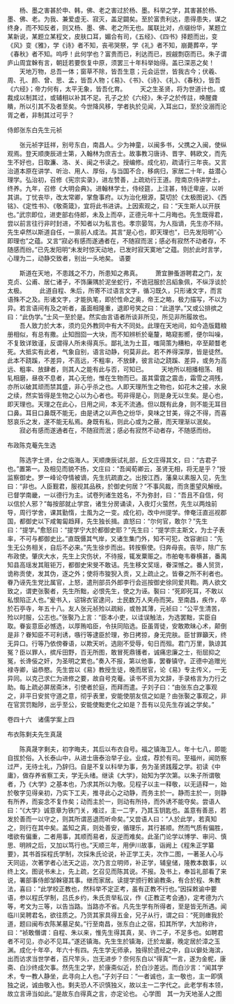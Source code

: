 <!-- { "loadSidebar": true } -->
　　杨、墨之害甚於申、韩，佛、老之害过於杨、墨。科举之学，其害甚於杨、墨、佛、老。为我、兼爱虚无、寂灭，盖足闢矣。至於富贵利达，患得患失，谋之终身，而不知反者，则又杨、墨、佛、老之所无也。属联比对，点缀纷华，某题立某新说，某题立某程文，皮肤口耳，媚合有司，《五经》、《四书》择题而出，变《风》变《雅》，学《诗》者不知，丧弔哭祭，学《礼》者不知，崩薨葬卒，学《春秋》者不知。呜呼！此何学也？富贵而已，利达而已，觊觎剽窃而已。朱子谓庐山周宜榦有言，朝廷若要恢复中原，须罢三十年科举始得。盖已深恶之矣！
　　天地万物，总吾一体；窗草不除，皆吾生意；元会运世，皆我古今；伏羲、周、孔、颜、曾、思、孟，皆吾人物；《易》、《书》、《诗》、《礼》、《春秋》，皆吾《六经》；帝力何有，太平无象，皆吾化育。
　　天之生圣贤，将为世道计也。或裁成以制其过，或辅相以补其不足。孔子之於《六经》，朱子之於传註，唤醒聋瞶，所以引其不及者至矣。今世降风移，学者执於见闻，入耳出口，至於没溺而沦胥之者，非制其过可乎？

侍郎张东白先生元祯

　　张元祯字廷祥，别号东白，南昌人。少为神童，以闽多书，父携之入闽，使纵观焉。登天顺庚辰进士第，入翰林为庶吉士。故事教习唐诗、晋字、韩欧文，而先生不好也，日取濂、洛、关、闽之书读之。授编修。成化初，疏请行三年丧。又言治道本原在讲学、听治、用人、厚俗，与当国不合，移病归，家居二十年，益潜心理学。弘治初，召修《宪宗实录》，进左赞善，上疏劝行王道。陞南京侍讲学士，终养。九年，召修《大明会典》。进翰林学士，侍经筵，上注甚，特迁卑座，以听其讲。丁忧丧毕，改太常卿，掌詹事府。以为治化根源，莫切於《太极图说》、《西铭》、《定性书》、《敬斋箴》，宜将此书进讲。上因索观之，曰：“天生斯人以开朕也。”武宗即位，进吏部右侍郎，未及上而卒，正德元年十二月晦也。先生既得君，尝以前言往行非时封进，不知者以为私言也。孝宗晏驾，为人指谪，先生亦不辩。先生卓然以斯道自任，一禀前人成法。其言“是心也，即天理也”，已先发阳明“心即理也”之蕴。又言“寂必有感而遂通者在，不随寂而泯；感必有寂然不动者存，不随感而纷。”已先发阳明“未发时惊天动地，已发时寂天寞地”之蕴。则於此时言学，心理为二，动静交致者，别出一头地矣。
语要

　　斯道在天地，不患践之不力，所患知之弗真。
　　萧宜翀蚤游聘君之门，友克贞、公甫、居仁诸子，不饰廉隅於泥坐蛇行，不诡冠服於吕縚象佩，不纵浮谈於太极。
　　此道自程、朱后，所寄不过语言文字，循习既久，只形诸文字，而言语殊不之及。形诸文字，才能执笔，即於性命之奥，帝王之略，极力描写，不以为异。若言语间有及之听者，虽面相隆重，退即号笑之曰：“此道学。”又或公排摈之曰：“此伪学。”士风一至於是。然实由言语者所谈非所见，所见非所履故也。
　　吾人致力於大本，须灼见外教同中有大不同处。此理在天地间，如今造版籍粮册相似，有总有撒。止知囫囵一大块，而不知辨析於毫釐，略窥影嚮，便尔叫噪，不复致详致谨，反谓得人所未得真乐。鄙礼法为土苴，嗤简策为糟粕，卒至颠瞀老死。大抵实有此者，气象自别，语言动静，何莫非此。若不养得深厚，皆是徒然。此本不跷蹊，不差异，不高远，不粗率，不放肆，彼言动之跷蹊、差异，或务为高远、粗率、放肆者，则其人之能有此与否，可知已。
　　天地所以相播相荡、相轧相磨，昼夜不息者，其心无他，惟在生物而已。虽其雷霆之震击，霜雪之凋残，亦所以破其顽而禁其盛，非心乎杀之也。人即天理所生之物也，如花木之接，水泉之续，然实皆得是生物之心以为心者也。苟非得是心，则是身无以生矣。是心也，即天理也。天理之在此心，日用之间，本无不流通。但以既有此身，则不能无耳目口鼻。耳目口鼻既不能无，由是诱之以声色之纷华，臭味之甘美，得之不得，而喜怒哀乐之发，遂不能无私焉。身既有私，则此心或为之蔽，而天理渐以泯矣。
　　寂必有感而遂通者在，不随寂而泯；感必有寂然不动者存，不随感而纷。

布政陈克菴先生选

　　陈选字士贤，台之临海人。天顺庚辰试礼部，丘文庄得其文，曰：“古君子也。”置第一。及相见而貌不扬，文庄曰：“吾闻荀卿云，圣贤无相，将无是乎？”授监察御史。罗一峰论夺情被谪，先生抗疏直之。出按江西，藩臬以素服入见，先生曰：“非也。人臣觐君，服视其品秩，於御史何居？”不事风裁，而贪墨望风解绶。已督学南畿，一以德行为主。试卷列诸生姓名，不为弥封，曰：“吾且不自信，何以信於人邪？”每按部就止学宫，诸生分房诵读，入夜灯火萤然，先生以两烛前导，周行学舍，课其勤惰，士風为之一变。成化初，改中州提学。倖奄汪直巡视郡国，都御史以下咸匍匐趋拜，先生独长揖。直怒曰：“尔何官，敢尔？”先生曰：“提学。”愈怒曰：“提学宁大於都御史耶？”先生曰：“提学宗主斯文，为士子表率，不可与都御史比。”直既慑其气岸，又诸生集门外，知不可犯，改容谢曰：“先生无公务相关，自后不必来。”先生徐步而出。转按察使。归奔母丧。丧毕，除广东布政使。肇庆大水，先生上灾伤状，不待报，辄发粟赈之。市舶奄韦眷横甚，番禺知县高瑶发其赃钜万，都御史宋旻不敢诘。先生移文奖瑶，眷深憾之。番人贸货，诡称贡使，发其伪，逐之外；使将市狻猊入贡，又上疏止之。皆眷之所不利者也。眷乃诬先生党比属官，上怒，遣刑部员外郎李行会巡按御史徐同爱共鞫。两人欲文致之，谓吏张褧者，先生所黜，必恨先生，使之为诬。褧曰：“死即死耳，不敢以私恨陷正人也。”爰书入，诏锦衣官逮问，士民数万人夹舟而哭。至南昌，疾作，卒於石亭寺，年五十八。友人张元祯殓以疏綌，或咎其薄，元祯曰：“公平生清苦，殓以时服，公志也。”张褧乃上言：“臣本小吏，以诖误触法，为选罢黜，实臣自取。眷妄意臣必憾选，以厚贿啗臣，令扶同陷选。臣虽胥徒，安敢欺昧心术，颠倒是非？眷知臣不可利诱，嗾行等逮臣於理，弥日拷掠，身无完肤。臣甘罪籲天，终无异口。行等乃依傍眷语，以欺天听。选刚不受辱，旬日而殂。君门万里，孰谅其冤？臣以罪人，摈斥田野，百无所图，敢冒死鼎镬者，诚痛忠廉之士，衔屈抑之冤，长谗佞之奸，为圣明之累也。”奏入不报，第以他事，罢眷镇守。正德中追赠光禄寺卿，谥恭愍。先生尝以《易》教授生徒，晚而居官，论《易》专主传义，一无异同。以克己求仁为进修之要，故自号克菴。读书不资为文辞，手录格言为力行之助。每上疏必屏居斋沐，引使者於庭，而拜而遣。子刘子曰：“由张东白之事观之，非平日安贫守道之意，彻乎表里，安能使朋友信之如是？由张褧之事观之，非在官赏罚黜陟，出乎至公，安能使黜吏化之如是？吾有以见先生存诚之学矣。”



卷四十六　诸儒学案上四

布衣陈剩夫先生真晟

　　陈真晟字剩夫，初字晦夫，其后以布衣自号。福之镇海卫人。年十七八，即能自拔於俗。入长泰山中，从进士唐泰治举子业。业成，荐於有司。至福州，闻防察过严，无待士礼，乃辞归。自是不复以科举为事，务为圣贤践履之学。初读《中庸》，做存养省察工夫，学无头绪。继读《大学》，始知为学次第。以朱子所谓敬者，乃《大学》之基本也，乃求其所以为敬。见程子以主一释敬，以无适释一，始於敬字见得亲初，乃实下工夫，推寻此心之动静，而务主於一。静而主於一，则静有所养，而妄念不复作矣；动而主於一，则动有所持，而外诱不能夺矣。尝语人曰：“《大学》诚意章为铁门关，难过，主一二字，乃其玉钥匙也。盖意有善恶，若发於善而一以守之，则其所谓恶退而听命矣。”又尝语人曰：“人於此学，若真知之，则行在其中矣。盖知之真，则处善安，循理乐，其行甚顺。然而气质有偏胜，嗜欲有偏重，二者用事，其顺而易者，反逆而难矣。此圣门论学以博学、审问、慎思、明辨之后，又加以笃行也。”天顺三年，用伊川故事，诣阙上《程朱正学纂要》，其书首採程氏学制，次採朱氏论说，补正学工夫，次作二图，一著圣人心与天同运，次著学者心法天之运，次乃言立明师，补正学，辅皇储，隆教本数事，以终上文。图说书未上，先上疏，乞召见而陈其说。不报。及书上，奉旨礼部看了来说，署部事侍郎邹榦寝其事。继而家居。读提学颁行敕谕教条，有合於程、朱教法，喜曰：“此学校正教也，然科举不定正考，虽有正教不行也。”因採敕谕中要语，参以程氏学制，吕氏乡约，朱氏贡举私议，作《正教正考会通》，定考德为六等，考文为三等，以告当路。当路亦不省。凡先生学有所得者，至是皆无所遇。闻临川吴聘君名，欲往质之。乃货其家具得五金，兄子从行，谓之曰：“死则瘗我於道，题曰闽布衣陈某墓足矣。”行至南昌，张东白止之宿，扣其所学，大加称许，曰：“祯敢僭谓：自程、朱以来，惟先生得其真，吴、许二子，不足多也。如聘君者不可见，亦必不见耳。”遂还镇海。先生生於镇海，迁於龙巖，晚定居於漳之玉渊。成化十年卒，年六十有四。先生学无师承，独得於遗经之中，自以僻处海滨，出而访求当世学者，百尺竿头，岂无进步？奈何东白以“得真”一言，遂为金柅，康斋、白沙终成欠事。然先生之学，於康斋似近，於白沙差远。而白沙言：“闻其学术，专一教人静坐，此寻向上人也。”子刘子曰：“一者诚也，主一敬也，主一即慎独之说，诚由敬入也。剩夫恐人不识慎独义，故以主一二字代之。此老学有本领，故立言谛当如此。”是故东白得真之言，亦定论也。
心学图　其一为天地圣人之图

